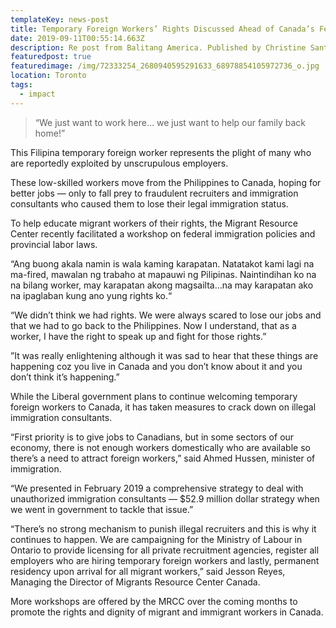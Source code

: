 ```yaml
---
templateKey: news-post
title: Temporary Foreign Workers’ Rights Discussed Ahead of Canada’s Federal Elections
date: 2019-09-11T00:55:14.663Z
description: Re post from Balitang America. Published by Christine Santos
featuredpost: true
featuredimage: /img/72333254_2680940595291633_68978854105972736_o.jpg
location: Toronto
tags:
  - impact
---
```


> “We just want to work here… we just want to help our family back home!”

This Filipina temporary foreign worker represents the plight of many who are reportedly exploited by unscrupulous employers.

These low-skilled workers move from the Philippines to Canada, hoping for better jobs — only to fall prey to fraudulent recruiters and immigration consultants who caused them to lose their legal immigration status.

To help educate migrant workers of their rights, the Migrant Resource Center recently facilitated a workshop on federal immigration policies and provincial labor laws.

“Ang buong akala namin is wala kaming karapatan. Natatakot kami lagi na ma-fired, mawalan ng trabaho at mapauwi ng Pilipinas. Naintindihan ko na na bilang worker, may karapatan akong magsailta…na may karapatan ako na ipaglaban kung ano yung rights ko.“

“We didn’t think we had rights. We were always scared to lose our jobs and that we had to go back to the Philippines. Now I understand, that as a worker, I have the right to speak up and fight for those rights.”

”It was really enlightening although it was sad to hear that these things are happening coz you live in Canada and you don’t know about it and you don’t think it’s happening.”

While the Liberal government plans to continue welcoming temporary foreign workers to Canada, it has taken measures to crack down on illegal immigration consultants.

“First priority is to give jobs to Canadians, but in some sectors of our economy, there is not enough workers domestically who are available so there’s a need to attract foreign workers,” said Ahmed Hussen, minister of immigration.

“We presented in February 2019 a comprehensive strategy to deal with unauthorized immigration consultants — \$52.9 million dollar strategy when we went in government to tackle that issue.”

“There’s no strong mechanism to punish illegal recruiters and this is why it continues to happen. We are campaigning for the Ministry of Labour in Ontario to provide licensing for all private recruitment agencies, register all employers who are hiring temporary foreign workers and lastly, permanent residency upon arrival for all migrant workers,” said Jesson Reyes, Managing the Director of Migrants Resource Center Canada.

More workshops are offered by the MRCC over the coming months to promote the rights and dignity of migrant and immigrant workers in Canada.
